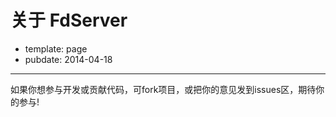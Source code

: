# 关于 FdServer

- template: page
- pubdate: 2014-04-18

----------

如果你想参与开发或贡献代码，可fork项目，或把你的意见发到issues区，期待你的参与!
